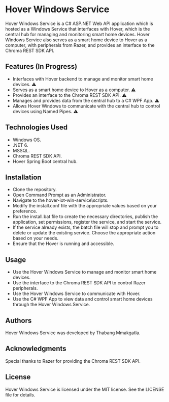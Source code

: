 # Hover Windows Service
Hover Windows Service is a C# ASP.NET Web API application which is hosted as a Windows Service that interfaces with Hover, which is the central hub for managing and monitoring smart home devices. Hover Windows Service also serves as a smart home device to Hover as a computer, with peripherals from Razer, and provides an interface to the Chroma REST SDK API.

## Features (In Progress)
* Interfaces with Hover backend to manage and monitor smart home devices. ⚠
* Serves as a smart home device to Hover as a computer. ⚠
* Provides an interface to the Chroma REST SDK API. ⚠
* Manages and provides data from the central hub to a C# WPF App. ⚠
* Allows Hover Windows to communicate with the central hub to control devices using Named Pipes. ⚠

## Technologies Used
* Windows OS.
* .NET 6.
* MSSQL.
* Chroma REST SDK API.
* Hover Spring Boot central hub.

## Installation
* Clone the repository.
* Open Command Prompt as an Administrator.
* Navigate to the hover-iot-win-service\scripts.
* Modify the install.conf file with the appropriate values based on your preference.
* Run the install.bat file to create the necessary directories, publish the application, set permissions, register the service, and start the service. 
* If the service already exists, the batch file will stop and prompt you to delete or update the existing service. Choose the appropriate action based on your needs.
* Ensure that the Hover is running and accessible.

## Usage
* Use the Hover Windows Service to manage and monitor smart home devices.
* Use the interface to the Chroma REST SDK API to control Razer peripherals.
* Use the Hover Windows Service to communicate with Hover.
* Use the C# WPF App to view data and control smart home devices through the Hover Windows Service.

## Authors
Hover Windows Service was developed by Thabang Mmakgatla.

## Acknowledgments
Special thanks to Razer for providing the Chroma REST SDK API.

## License
Hover Windows Service is licensed under the MIT license. See the LICENSE file for details.
